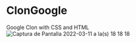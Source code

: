 # ClonGoogle
Google Clon with CSS and HTML
![Captura de Pantalla 2022-03-11 a la(s) 18 18 18](https://user-images.githubusercontent.com/85148186/157994805-65fbc9d4-55bc-4dd8-be06-d028d79927a2.png)
